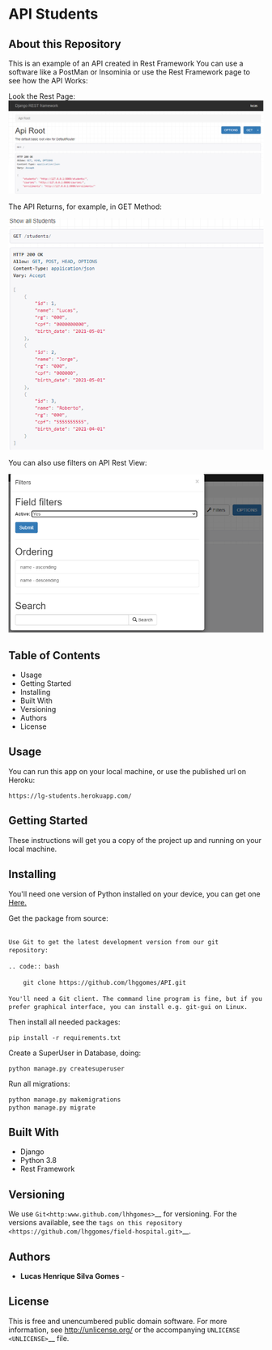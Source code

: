 API Students
========================================

About this Repository
-----------------

This is an example of an API created in  Rest Framework
You can use a software like a PostMan or Insominia or use the Rest Framework page to see how the API Works: 

Look the Rest Page: 
<img src="/docs/img/rest_page.png" alt="REST Page"/>
   
The API Returns, for example, in GET Method: 

<img src="/docs/img/get_method.png" alt="GET Method"/>

You can also use filters on API Rest View: 

<img src="/docs/img/rest_filters.png" alt="GET Method"/>


Table of Contents
-----------------

- Usage
- Getting Started
- Installing
- Built With
- Versioning
- Authors
- License

Usage
-----------------
You can run this app on your local machine, or use the published url on Heroku: 


~~~~~~~~~~~
https://lg-students.herokuapp.com/
~~~~~~~~~~~

Getting Started
---------------

These instructions will get you a copy of the project up and running on
your local machine.


Installing
----------
You'll need one version of Python installed on your device, you can get one <a href="https://www.python.org/downloads/">Here.</a>


Get the package from source:
~~~~~~~~~~~

Use Git to get the latest development version from our git
repository:

.. code:: bash

    git clone https://github.com/lhggomes/API.git

You'll need a Git client. The command line program is fine, but if you
prefer graphical interface, you can install e.g. git-gui on Linux.

~~~~~~~~~~~

Then install all needed packages: 

~~~~~~~~~~~
pip install -r requirements.txt
~~~~~~~~~~~
Create a SuperUser in Database, doing: 
~~~~~~~~~~~
python manage.py createsuperuser 
~~~~~~~~~~~

Run all migrations: 

~~~~~~~~~~~
python manage.py makemigrations 
python manage.py migrate
~~~~~~~~~~~



Built With
----------

- Django
- Python 3.8
- Rest Framework

Versioning
----------

We use `Git<http:www.github.com/lhhgomes>`__ for versioning. For the
versions available, see the `tags on this
repository <https://github.com/lhggomes/field-hospital.git>`__.

Authors
-------

-  **Lucas Henrique Silva Gomes** -

License
-------

This is free and unencumbered public domain software. For more
information, see http://unlicense.org/ or the accompanying
`UNLICENSE <UNLICENSE>`__ file.
